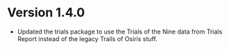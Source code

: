 Version 1.4.0
===============
- Updated the trials package to use the Trials of the Nine data from
  Trials Report instead of the legacy Trails of Osiris stuff.

